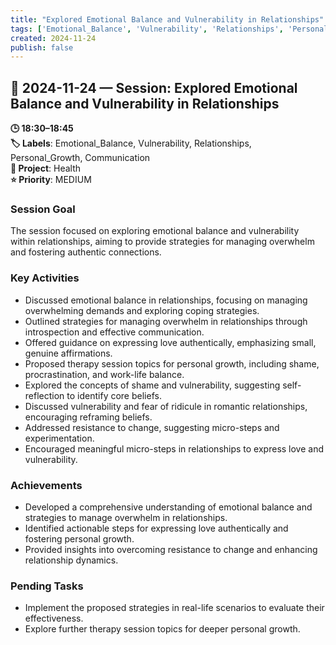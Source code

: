 ```yaml
---
title: "Explored Emotional Balance and Vulnerability in Relationships"
tags: ['Emotional_Balance', 'Vulnerability', 'Relationships', 'Personal_Growth', 'Communication']
created: 2024-11-24
publish: false
---
```


## 📅 2024-11-24 — Session: Explored Emotional Balance and Vulnerability in Relationships

**🕒 18:30–18:45**  
**🏷️ Labels**: Emotional_Balance, Vulnerability, Relationships, Personal_Growth, Communication  
**📂 Project**: Health  
**⭐ Priority**: MEDIUM  


### Session Goal
The session focused on exploring emotional balance and vulnerability within relationships, aiming to provide strategies for managing overwhelm and fostering authentic connections.

### Key Activities
- Discussed emotional balance in relationships, focusing on managing overwhelming demands and exploring coping strategies.
- Outlined strategies for managing overwhelm in relationships through introspection and effective communication.
- Offered guidance on expressing love authentically, emphasizing small, genuine affirmations.
- Proposed therapy session topics for personal growth, including shame, procrastination, and work-life balance.
- Explored the concepts of shame and vulnerability, suggesting self-reflection to identify core beliefs.
- Discussed vulnerability and fear of ridicule in romantic relationships, encouraging reframing beliefs.
- Addressed resistance to change, suggesting micro-steps and experimentation.
- Encouraged meaningful micro-steps in relationships to express love and vulnerability.

### Achievements
- Developed a comprehensive understanding of emotional balance and strategies to manage overwhelm in relationships.
- Identified actionable steps for expressing love authentically and fostering personal growth.
- Provided insights into overcoming resistance to change and enhancing relationship dynamics.

### Pending Tasks
- Implement the proposed strategies in real-life scenarios to evaluate their effectiveness.
- Explore further therapy session topics for deeper personal growth.
